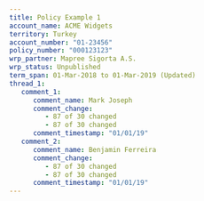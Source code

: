 ```yaml
---
title: Policy Example 1
account_name: ACME Widgets
territory: Turkey
account_number: "01-23456"
policy_number: "000123123"
wrp_partner: Mapree Sigorta A.S.
wrp_status: Unpublished
term_span: 01-Mar-2018 to 01-Mar-2019 (Updated)
thread_1:
   comment_1:
      comment_name: Mark Joseph
      comment_change:
         - 87 of 30 changed
         - 87 of 30 changed
      comment_timestamp: "01/01/19"
   comment_2:
      comment_name: Benjamin Ferreira
      comment_change:
         - 87 of 30 changed
         - 87 of 30 changed
      comment_timestamp: "01/01/19"
---
```


